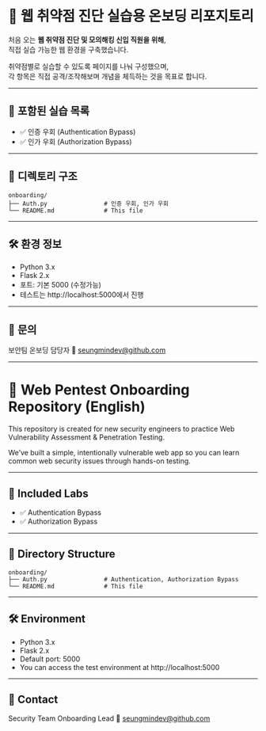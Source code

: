 # 🧪 웹 취약점 진단 실습용 온보딩 리포지토리

처음 오는 **웹 취약점 진단 및 모의해킹 신입 직원을 위해**,  
직접 실습 가능한 웹 환경을 구축했습니다.

취약점별로 실습할 수 있도록 페이지를 나눠 구성했으며,  
각 항목은 직접 공격/조작해보며 개념을 체득하는 것을 목표로 합니다.

---

## 📌 포함된 실습 목록

- ✅ 인증 우회 (Authentication Bypass)
- ✅ 인가 우회 (Authorization Bypass)

---

## 📂 디렉토리 구조
```
onboarding/
├── Auth.py                # 인증 우회, 인가 우회
└── README.md              # This file
```

---

## 🛠️ 환경 정보
- Python 3.x
- Flask 2.x
- 포트: 기본 5000 (수정가능)
- 테스트는 http://localhost:5000에서 진행

--- 

## 📩 문의
보안팀 온보딩 담당자
📧 seungmindev@github.com



---

# 🧪 Web Pentest Onboarding Repository (English)
This repository is created for new security engineers
to practice Web Vulnerability Assessment & Penetration Testing.

We’ve built a simple, intentionally vulnerable web app
so you can learn common web security issues through hands-on testing.

---

## 📌 Included Labs

- ✅ Authentication Bypass
- ✅ Authorization Bypass

---

## 📂 Directory Structure

```
onboarding/
├── Auth.py                # Authentication, Authorization Bypass
└── README.md              # This file
```

---

## 🛠️ Environment
- Python 3.x
- Flask 2.x
- Default port: 5000
- You can access the test environment at http://localhost:5000

--- 

## 📩 Contact
Security Team Onboarding Lead
📧 seungmindev@github.com





